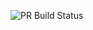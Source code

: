 ![PR Build Status](https://github.com/<USER>/<REPO>/actions/workflows/pull_request_check.yml/badge.svg)
